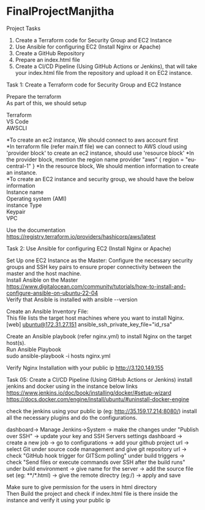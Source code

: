 # FinalProjectManjitha
Project Tasks

01. Create a Terraform code for Security Group and EC2 Instance  
02. Use Ansible for configuring EC2 (Install Nginx or Apache)  
03. Create a GitHub Repository   
04. Prepare an index.html file  
05. Create a CI/CD Pipeline (Using GitHub Actions or Jenkins), that will take your index.html file from the repository and upload it on EC2 instance.
  
Task 1: Create a Terraform code for Security Group and EC2 Instance

Prepare the terraform   
As part of this, we should setup

Terraform  
VS Code  
AWSCLI  

*To create an ec2 instance, We should connect to aws account first   
*In terraform file (refer main.tf file) we can connect to AWS cloud using 'provider block' to create an ec2 instance, should use 'resource block'
*In the provider block, mention the region name
provider "aws" {
  region = "eu-central-1"
}
*In the resource block, We should mention information to create an instance.  
*To create an EC2 instance and security group, we should have the below information    
Instance name  
Operating system (AMI)  
instance Type  
Keypair  
VPC

Use the documentation
https://registry.terraform.io/providers/hashicorp/aws/latest


Task 2: Use Ansible for configuring EC2 (Install Nginx or Apache)  

Set Up one EC2 Instance as the Master:
Configure the necessary security groups and SSH key pairs to ensure proper connectivity between the master and the host machine.   
Install Ansible on the Master  https://www.digitalocean.com/community/tutorials/how-to-install-and-configure-ansible-on-ubuntu-22-04  
Verify that Ansible is installed with ansible --version

Create an Ansible Inventory File:  
This file lists the target host machines where you want to install Nginx.  
[web]
ubuntu@172.31.27.151 ansible_ssh_private_key_file="id_rsa"  

Create an Ansible playbook (refer nginx.yml) to install Nginx on the target host(s).  
Run Ansible Playbook  
sudo ansible-playbook -i hosts nginx.yml

Verify Nginx Installation with your public ip
http://3.120.149.155

Task 05: Create a CI/CD Pipeline (Using GitHub Actions or Jenkins)
install jenkins and docker using in the instance below links  
https://www.jenkins.io/doc/book/installing/docker/#setup-wizard
https://docs.docker.com/engine/install/ubuntu/#uninstall-docker-engine  

check the jenkins using your public ip (eg: http://35.159.17.214:8080/)
install all the necessary plugins and do the configurations.

dashboard-> Manage Jenkins->System -> make the changes under "Publish over SSH" -> update your key and SSH Servers settings
dashboard -> create a new job -> go to configurations -> add your github project url -> select Git under source code management and give git repository url -> check "GitHub hook trigger for GITScm polling" under build triggers -> check "Send files or execute commands over SSH after the build runs" under build environment -> give name for the server -> add the source file set (eg: **/*.html) -> give the remote directry (eg:/) -> apply and save

Make sure to give permission for the users in html directory   
Then Build the project and check if index.html file is there inside the instance and verify it using your public ip


